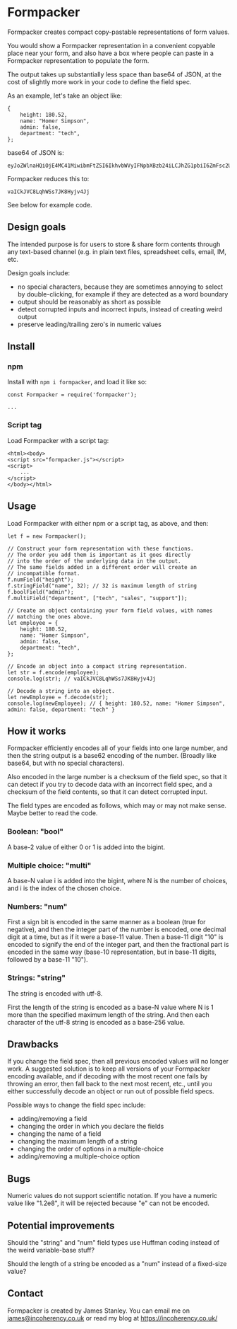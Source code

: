 # Formpacker

Formpacker creates compact copy-pastable representations of form values.

You would show a Formpacker representation in a convenient copyable place near your form, and also have a box
where people can paste in a Formpacker representation to populate the form.

The output takes up substantially less space than base64 of JSON, at the cost of slightly more work in your
code to define the field spec.

As an example, let's take an object like:

    {
        height: 180.52,
        name: "Homer Simpson",
        admin: false,
        department: "tech",
    };

base64 of JSON is:

    eyJoZWlnaHQiOjE4MC41MiwibmFtZSI6IkhvbWVyIFNpbXBzb24iLCJhZG1pbiI6ZmFsc2UsImRlcGFydG1lbnQiOiJ0ZWNoIn0=

Formpacker reduces this to:

    vaICkJVC8LqhWSs7JK8Hyjv4Jj

See below for example code.

## Design goals

The intended purpose is for users to store & share form contents through any text-based channel (e.g.
in plain text files, spreadsheet cells, email, IM, etc.

Design goals include:

 * no special characters, because they are sometimes annoying to select by double-clicking, for example if they are detected as a word boundary
 * output should be reasonably as short as possible
 * detect corrupted inputs and incorrect inputs, instead of creating weird output
 * preserve leading/trailing zero's in numeric values

## Install

### npm

Install with `npm i formpacker`, and load it like so:

    const Formpacker = require('formpacker'); 
    
    ...

### Script tag

Load Formpacker with a script tag:

    <html><body>
    <script src="formpacker.js"></script>
    <script>
        ...
    </script>
    </body></html>

## Usage

Load Formpacker with either npm or a script tag, as above,
and then:

    let f = new Formpacker();

    // Construct your form representation with these functions.
    // The order you add them is important as it goes directly
    // into the order of the underlying data in the output.
    // The same fields added in a different order will create an
    // incompatible format.
    f.numField("height");
    f.stringField("name", 32); // 32 is maximum length of string
    f.boolField("admin");
    f.multiField("department", ["tech", "sales", "support"]);

    // Create an object containing your form field values, with names
    // matching the ones above.
    let employee = {
        height: 180.52,
        name: "Homer Simpson",
        admin: false,
        department: "tech",
    };

    // Encode an object into a compact string representation.
    let str = f.encode(employee);
    console.log(str); // vaICkJVC8LqhWSs7JK8Hyjv4Jj

    // Decode a string into an object.
    let newEmployee = f.decode(str);
    console.log(newEmployee); // { height: 180.52, name: "Homer Simpson", admin: false, department: "tech" }

## How it works

Formpacker efficiently encodes all of your fields into one large number, and then the string output is
a base62 encoding of the number. (Broadly like base64, but with no special characters).

Also encoded in the large number is a checksum of the field spec, so that it can detect if you try to decode data
with an incorrect field spec, and a checksum of the field contents, so that it can detect corrupted input.

The field types are encoded as follows, which may or may not make sense. Maybe better to read the code.

### Boolean: "bool"

A base-2 value of either 0 or 1 is added into the bigint.

### Multiple choice: "multi"

A base-N value i is added into the bigint, where N is the number of choices,
and i is the index of the chosen choice.

### Numbers: "num"

First a sign bit is encoded in the same manner as a boolean (true for negative),
and then the integer part of the number is encoded, one decimal digit at a time, but as if it were a base-11 value.
Then a base-11 digit "10" is encoded to signify the end of the integer part, and then the fractional part
is encoded in the same way (base-10 representation, but in base-11 digits, followed by a base-11 "10").

### Strings: "string"

The string is encoded with utf-8.

First the length of the string is encoded as a base-N value where N is 1 more than the specified
maximum length of the string. And then each character of the utf-8 string is encoded as a base-256
value.

## Drawbacks

If you change the field spec, then all previous encoded values will no longer work. A suggested solution
is to keep all versions of your Formpacker encoding available, and if decoding with the most recent one fails
by throwing an error, then fall back to the next most recent, etc., until you either successfully decode an object
or run out of possible field specs.

Possible ways to change the field spec include:

 * adding/removing a field
 * changing the order in which you declare the fields
 * changing the name of a field
 * changing the maximum length of a string
 * changing the order of options in a multiple-choice
 * adding/removing a multiple-choice option

## Bugs

Numeric values do not support scientific notation. If you have a numeric value like "1.2e8", it will be
rejected because "e" can not be encoded.

## Potential improvements

Should the "string" and "num" field types use Huffman coding instead of the weird variable-base stuff?

Should the length of a string be encoded as a "num" instead of a fixed-size value?

## Contact

Formpacker is created by James Stanley. You can email me on james@incoherency.co.uk or read my blog at https://incoherency.co.uk/
